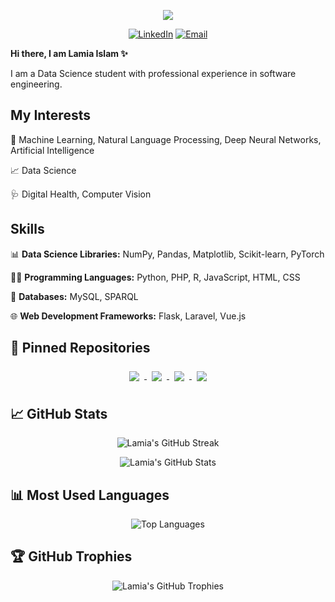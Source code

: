 <p align='center'>
  <img src="https://i.giphy.com/media/v1.Y2lkPTc5MGI3NjExM3VlbXFqaDFhOHg1YWR3OGFvd3hhbDRuNWlwMDZjczlvbzIwc2kybiZlcD12MV9pbnRlcm5hbF9naWZfYnlfaWQmY3Q9Zw/l0HlNaQ6gWfllcjDO/giphy.gif">
</p>
<p align='center'>
  <a href="https://www.linkedin.com/in/lam1a/"><img src="https://img.shields.io/badge/LinkedIn-0077B5?style=for-the-badge&logo=linkedin&logoColor=white" alt="LinkedIn"></a>
  <a href="mailto:lamia.islam@uni-potsdam.de"><img src="https://img.shields.io/badge/Email-D14836?style=for-the-badge&logo=gmail&logoColor=white" alt="Email"></a>
</p>

**Hi there, I am Lamia Islam ✨**

I am a Data Science student with professional experience in software engineering.

## My Interests
:brain: Machine Learning, Natural Language Processing, Deep Neural Networks, Artificial Intelligence

:chart_with_upwards_trend: Data Science

:stethoscope: Digital Health, Computer Vision

## Skills
:bar_chart: **Data Science Libraries:** NumPy, Pandas, Matplotlib, Scikit-learn, PyTorch

:woman_technologist: **Programming Languages:** Python, PHP, R, JavaScript, HTML, CSS

:floppy_disk: **Databases:** MySQL, SPARQL

:globe_with_meridians: **Web Development Frameworks:** Flask, Laravel, Vue.js


## 📌 Pinned Repositories
<p align='center'>
  <a href="https://github.com/lam1aa/Twitter-hate-speech-detection">
    <img align="center" style="margin:0.5rem" src="https://github-readme-stats.vercel.app/api/pin/?username=lam1aa&repo=Twitter-hate-speech-detection&border_color=2e4058&layout=compact&show_icons=true&theme=synthwave&bg_color=00000000" />
  </a>

  <a href="https://github.com/lam1aa/LebeDigital">
    <img align="center" style="margin:0.5rem" src="https://github-readme-stats.vercel.app/api/pin/?username=lam1aa&repo=LebeDigital&border_color=2e4058&layout=compact&show_icons=true&theme=synthwave&bg_color=00000000"" />
  </a>

  <a href="https://github.com/lam1aa/Intent-classification-with-FNN">
    <img align="center" style="margin:0.5rem" src="https://github-readme-stats.vercel.app/api/pin/?username=lam1aa&repo=Intent-classification-with-FNN&border_color=2e4058&layout=compact&show_icons=true&theme=synthwave&bg_color=00000000"" />
  </a>
  <a href="https://github.com/lam1aa/pyseis">
    <img align="center" style="margin:0.5rem" src="https://github-readme-stats.vercel.app/api/pin/?username=lam1aa&repo=pyseis&border_color=2e4058&layout=compact&show_icons=true&theme=synthwave&bg_color=00000000"" />
  </a>
 </p>


## &#x1f4c8; GitHub Stats
<p align='center'>
  <img src="https://github-readme-streak-stats.herokuapp.com/?user=lam1aa&theme=synthwave&border_color=2e4058" alt="Lamia's GitHub Streak" />
</p>

<p align='center'>
  <img src="https://github-readme-stats.vercel.app/api?username=lam1aa&show_icons=true&theme=synthwave&bg_color=00000000&border_color=2e4058&include_all_commits=true&count_private=true" alt="Lamia's GitHub Stats" />
</p>

## 📊 Most Used Languages
<p align='center'>
  <img src="https://github-readme-stats.vercel.app/api/top-langs/?username=lam1aa&theme=synthwave&bg_color=00000000&border_color=2e4058&layout=compact&langs_count=10" alt="Top Languages" />
</p>

## 🏆 GitHub Trophies
<p align='center'>
  <img src="https://github-profile-trophy.vercel.app/?username=lam1aa&theme=darkhub&no-frame=true&column=4&margin-w=15&margin-h=15" alt="Lamia's GitHub Trophies" />
</p>
